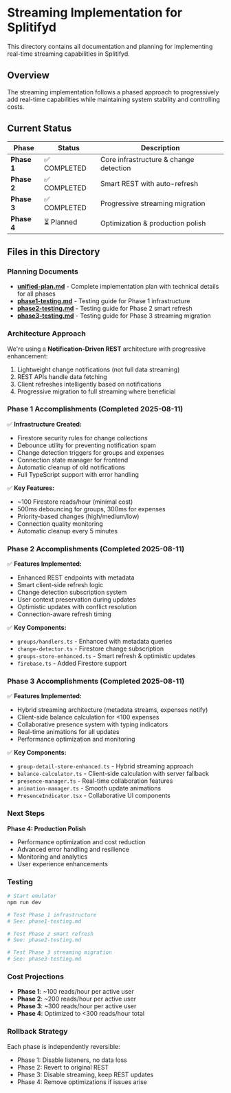 # Streaming Implementation for Splitifyd

This directory contains all documentation and planning for implementing real-time streaming capabilities in Splitifyd.

## Overview

The streaming implementation follows a phased approach to progressively add real-time capabilities while maintaining system stability and controlling costs.

## Current Status

| Phase | Status | Description |
|-------|--------|-------------|
| **Phase 1** | ✅ COMPLETED | Core infrastructure & change detection |
| **Phase 2** | ✅ COMPLETED | Smart REST with auto-refresh |
| **Phase 3** | ✅ COMPLETED | Progressive streaming migration |
| **Phase 4** | ⏳ Planned | Optimization & production polish |

## Files in this Directory

### Planning Documents
- **[unified-plan.md](./unified-plan.md)** - Complete implementation plan with technical details for all phases
- **[phase1-testing.md](./phase1-testing.md)** - Testing guide for Phase 1 infrastructure
- **[phase2-testing.md](./phase2-testing.md)** - Testing guide for Phase 2 smart refresh
- **[phase3-testing.md](./phase3-testing.md)** - Testing guide for Phase 3 streaming migration

### Architecture Approach

We're using a **Notification-Driven REST** architecture with progressive enhancement:
1. Lightweight change notifications (not full data streaming)
2. REST APIs handle data fetching
3. Client refreshes intelligently based on notifications
4. Progressive migration to full streaming where beneficial

### Phase 1 Accomplishments (Completed 2025-08-11)

✅ **Infrastructure Created:**
- Firestore security rules for change collections
- Debounce utility for preventing notification spam
- Change detection triggers for groups and expenses
- Connection state manager for frontend
- Automatic cleanup of old notifications
- Full TypeScript support with error handling

✅ **Key Features:**
- ~100 Firestore reads/hour (minimal cost)
- 500ms debouncing for groups, 300ms for expenses
- Priority-based changes (high/medium/low)
- Connection quality monitoring
- Automatic cleanup every 5 minutes

### Phase 2 Accomplishments (Completed 2025-08-11)

✅ **Features Implemented:**
- Enhanced REST endpoints with metadata
- Smart client-side refresh logic
- Change detection subscription system
- User context preservation during updates
- Optimistic updates with conflict resolution
- Connection-aware refresh timing

✅ **Key Components:**
- `groups/handlers.ts` - Enhanced with metadata queries
- `change-detector.ts` - Firestore change subscription
- `groups-store-enhanced.ts` - Smart refresh & optimistic updates
- `firebase.ts` - Added Firestore support

### Phase 3 Accomplishments (Completed 2025-08-11)

✅ **Features Implemented:**
- Hybrid streaming architecture (metadata streams, expenses notify)
- Client-side balance calculation for <100 expenses
- Collaborative presence system with typing indicators
- Real-time animations for all updates
- Performance optimization and monitoring

✅ **Key Components:**
- `group-detail-store-enhanced.ts` - Hybrid streaming approach
- `balance-calculator.ts` - Client-side calculation with server fallback
- `presence-manager.ts` - Real-time collaboration features
- `animation-manager.ts` - Smooth update animations
- `PresenceIndicator.tsx` - Collaborative UI components

### Next Steps

**Phase 4: Production Polish**
- Performance optimization and cost reduction
- Advanced error handling and resilience
- Monitoring and analytics
- User experience enhancements

### Testing

```bash
# Start emulator
npm run dev

# Test Phase 1 infrastructure
# See: phase1-testing.md

# Test Phase 2 smart refresh
# See: phase2-testing.md

# Test Phase 3 streaming migration
# See: phase3-testing.md
```

### Cost Projections

- **Phase 1**: ~100 reads/hour per active user
- **Phase 2**: ~200 reads/hour per active user  
- **Phase 3**: ~300 reads/hour per active user
- **Phase 4**: Optimized to <300 reads/hour total

### Rollback Strategy

Each phase is independently reversible:
- Phase 1: Disable listeners, no data loss
- Phase 2: Revert to original REST
- Phase 3: Disable streaming, keep REST updates
- Phase 4: Remove optimizations if issues arise